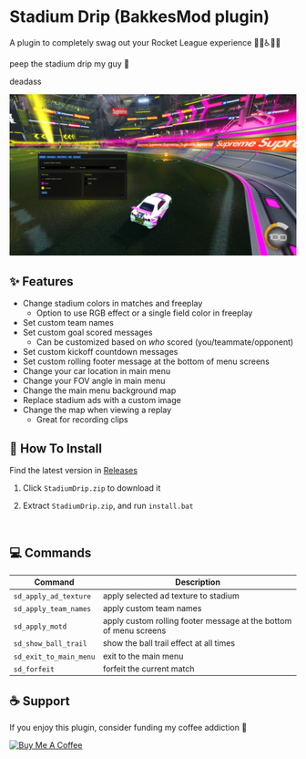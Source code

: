 # Stadium Drip (BakkesMod plugin)
A plugin to completely swag out your Rocket League experience 🥶💨♿💅💯

peep the stadium drip my guy 👀 

deadass


<img src='./docs/images/plugin-screenshot-better-color.png' alt="overview" width="600"/>


## ✨ Features
- Change stadium colors in matches and freeplay
  - Option to use RGB effect or a single field color in freeplay
- Set custom team names
- Set custom goal scored messages
  - Can be customized based on *who* scored (you/teammate/opponent)
- Set custom kickoff countdown messages
- Set custom rolling footer message at the bottom of menu screens
- Change your car location in main menu
- Change your FOV angle in main menu
- Change the main menu background map
- Replace stadium ads with a custom image
- Change the map when viewing a replay
  - Great for recording clips


## 🔧 How To Install
Find the latest version in [Releases](https://github.com/smallest-cock/StadiumDrip/releases)

1. Click `StadiumDrip.zip` to download it

2. Extract `StadiumDrip.zip`, and run `install.bat`

<br>

## 💻 Commands

| Command | Description |
|---|---|
`sd_apply_ad_texture` | apply selected ad texture to stadium
`sd_apply_team_names` | apply custom team names
`sd_apply_motd` | apply custom rolling footer message at the bottom of menu screens
`sd_show_ball_trail` | show the ball trail effect at all times
`sd_exit_to_main_menu` | exit to the main menu
`sd_forfeit` | forfeit the current match

## ☕ Support

If you enjoy this plugin, consider funding my coffee addiction 🧡

<a href="https://www.buymeacoffee.com/sslowdev" target="_blank"><img src="https://cdn.buymeacoffee.com/buttons/v2/default-yellow.png" alt="Buy Me A Coffee" style="height: 60px !important;width: 200px !important;" ></a>
